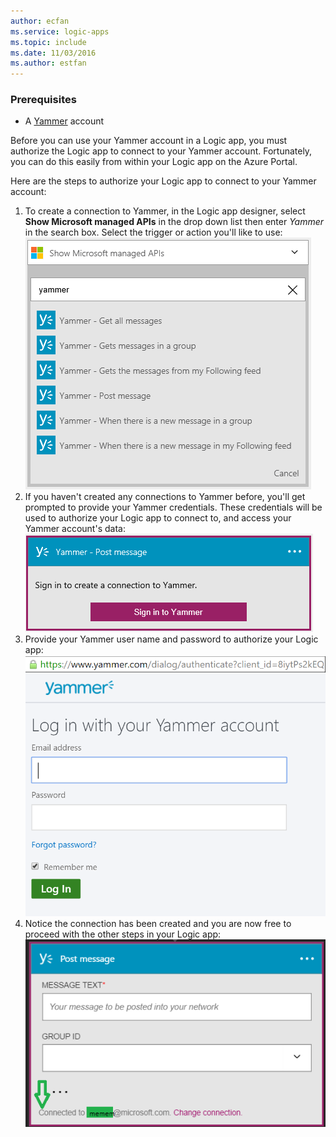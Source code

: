 ```yaml
---
author: ecfan
ms.service: logic-apps
ms.topic: include
ms.date: 11/03/2016
ms.author: estfan
---
```

### Prerequisites
* A [Yammer](https://www.yammer.com/) account 

Before you can use your Yammer account in a Logic app, you must authorize the Logic app to connect to your Yammer account. Fortunately, you can do this easily from within your Logic app on the Azure Portal. 

Here are the steps to authorize your Logic app to connect to your Yammer account:

1. To create a connection to Yammer, in the Logic app designer, select **Show Microsoft managed APIs** in the drop down list then enter *Yammer* in the search box. Select the trigger or action you'll like to use:  
   ![](./media/connectors-create-api-yammer/yammer-1.png)
2. If you haven't created any connections to Yammer before, you'll get prompted to provide your Yammer credentials. These credentials will be used to authorize your Logic app to connect to, and access your Yammer account's data:  
   ![](./media/connectors-create-api-yammer/yammer-2.png)
3. Provide your Yammer user name and password to authorize your Logic app:  
   ![](./media/connectors-create-api-yammer/yammer-3.png)   
4. Notice the connection has been created and you are now free to proceed with the other steps in your Logic app:  
   ![](./media/connectors-create-api-yammer/yammer-4.png)   

